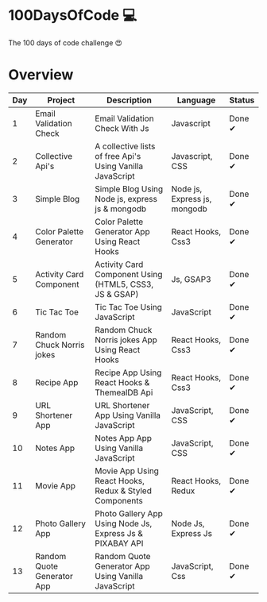 # 100DaysOfCode 💻

The 100 days of code challenge 😍

# Overview

| Day | Project                    | Description                                               | Language                     | Status |
| --- | -------------------------- | --------------------------------------------------------- | ---------------------------- | ------ |
| 1   | Email Validation Check     | Email Validation Check With Js                            | Javascript                   | Done ✔ |
| 2   | Collective Api's           | A collective lists of free Api's Using Vanilla JavaScript | Javascript, CSS              | Done ✔ |
| 3   | Simple Blog                | Simple Blog Using Node js, express js & mongodb           | Node js, Express js, mongodb | Done ✔ |
| 4   | Color Palette Generator    | Color Palette Generator App Using React Hooks             | React Hooks, Css3            | Done ✔ |
| 5   | Activity Card Component    | Activity Card Component Using (HTML5, CSS3, JS & GSAP)    | Js, GSAP3                    | Done ✔ |
| 6   | Tic Tac Toe                | Tic Tac Toe Using JavaScript                              | JavaScript                   | Done ✔ |
| 7   | Random Chuck Norris jokes  | Random Chuck Norris jokes App Using React Hooks           | React Hooks, Css3            | Done ✔ |
| 8   | Recipe App                 | Recipe App Using React Hooks & ThemealDB Api              | React Hooks, Css3            | Done ✔ |
| 9   | URL Shortener App          | URL Shortener App Using Vanilla JavaScript                | JavaScript, CSS              | Done ✔ |
| 10  | Notes App                  | Notes App App Using Vanilla JavaScript                    | JavaScript, CSS              | Done ✔ |
| 11  | Movie App                  | Movie App Using React Hooks, Redux & Styled Components    | React Hooks, Redux           | Done ✔ |
| 12  | Photo Gallery App          | Photo Gallery App Using Node Js, Express Js & PIXABAY API | Node Js, Express Js          | Done ✔ |
| 13  | Random Quote Generator App | Random Quote Generator App Using Vanilla JavaScript       | JavaScript, Css              | Done ✔ |
